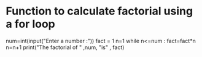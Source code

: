 # Function to calculate factorial using a for loop
num=int(input("Enter a number :"))
fact = 1
n=1
while n<=num :
    fact=fact*n
    n=n+1
    print("The factorial of " ,num, "is" , fact)
